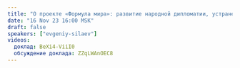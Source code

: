 ```yaml
---
title: "О проекте «Формула мира»: развитие народной дипломатии, устранение сценария ядерной войны"
date: "16 Nov 23 16:00 MSK"
draft: false
speakers: ["evgeniy-silaev"]
videos:
  доклад: BeXi4-ViiI0
  обсуждение доклада: ZZqLWAnOEC8
---
```


